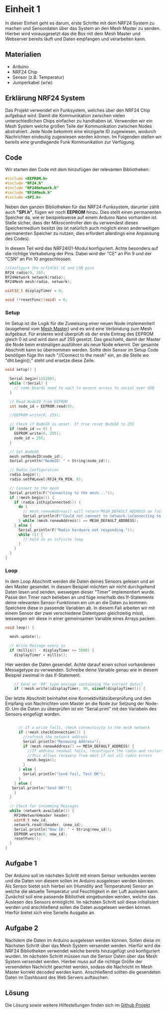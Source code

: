 # Einheit 1

In dieser Einheit geht es darum, erste Schritte mit dem NRF24 System zu machen und Sensordaten über das System an den Mesh Master zu senden. Hierbei wird vorausgesetzt das die Box mit dem Mesh Master und Webserver bereits läuft und Daten empfangen und verarbeiten kann.

## Materialien
- Arduino
- NRF24 Chip
- Sensor (z.B. Temperatur)
- Jumperkabel (w/w)

## Erklärung NRF24 System
Das Projekt verwendet ein Funksystem, welches über den NRF24 Chip aufgebaut wird. Damit die Kommunikation zwischen vielen unterschiedlichen Chips einfacher zu handhaben ist. Verwenden wir ein Mesh System welche großen Teile der Kommunikation zwischen Nodes abstrahiert. Jede Node bekommt eine einzigarte ID zugewiesen, wodurch Nachrichten eindeutig zugewiesen werden können. Im Folgenden stellen wir bereits eine grundlegende Funk Kommunikation zur Verfügung.

## Code
Wir starten den Code mit dem hinzufügen der relevanten Bibliotheken:
```ino
#include <EEPROM.h>
#include "RF24.h"
#include "RF24Network.h"
#include "RF24Mesh.h"
#include <SPI.h>
```

Neben den ganzen Bibliotheken für das NRF24-Funksystem, darunter zählt auch **"SPI.h"**, fügen wir noch **EEPROM** hinzu. Dies stellt einen permanenten Speicher da, wie er beispielsweise auf einem Arduino Nano vorhanden ist. Stelle sicher, dass der Mikrocontroller den du verwendest dieses Speichermedium besitzt (es ist natürlich auch möglich einen anderweitigen permanenten Speicher zu nutzen, dies erfordert allerdings eine Anpassung des Codes).

In diesem Teil wird das NRF24l01-Modul konfiguriert. Achte besonders auf die richtige Verkabelung der Pins. Dabei wird der "CE" an Pin 9 und der "CSN" an Pin 10 angeschlossen. 
```ino
//Configure the nrf24l01 CE and CSN pins
RF24 radio(9, 10);
RF24Network network(radio);
RF24Mesh mesh(radio, network);

uint32_t displayTimer = 0;

void (*resetFunc)(void) = 0;
```
### Setup
Im Setup ist die Logik für die Zuweisung einer neuen Node implementiert (ausgehend vom [Mesh Master](https://github.com/my-mesh/mesh#readme)) und es wird eine Verbindung zum Mesh aufgebaut. Für ersteres wird überprüft ob der erste Eintrag des EEPROM gleich 0 ist und wird dann auf 255 gesetzt. Das geschieht, damit der Master die Node beim erstmaligen ausführen als neue Node erkennt. Der gesamte Abschnitt kann so übernommen werden. Sollte dein Sensor im Setup Code benötigen füge Ihn nach "//Connect to the mesh" ein, an die Stelle wo "dht.begin();" steht und ersetze diese Zeile.
```ino
void setup() {

  Serial.begin(115200);
  while (!Serial) {
    // some boards need to wait to ensure access to serial over USB
  }

  // Read NodeID from EEPROM
  int node_id = EEPROM.read(0);

  //EEPROM.write(0, 255);

  // Check if NodeID is unset. If true reset NodeID to 255
  if (node_id == 0) {
    EEPROM.write(0, 255);
    node_id = 255;
  }

  // Set NodeID
  mesh.setNodeID(node_id);
  Serial.println("NodeID: " + String(node_id));

  // Radio Configuration
  radio.begin();
  radio.setPALevel(RF24_PA_MIN, 0);

  // Connect to the mesh
  Serial.println(F("Connecting to the mesh..."));
  if (!mesh.begin()) {
    if (radio.isChipConnected()) {
      do {
        // mesh.renewAddress() will return MESH_DEFAULT_ADDRESS on failure to connect
        Serial.println(F("Could not connect to network.\nConnecting to the mesh..."));
      } while (mesh.renewAddress() == MESH_DEFAULT_ADDRESS);
    } else {
      Serial.println(F("Radio hardware not responding."));
      while (1) {
        // hold in an infinite loop
      }
    }
  }
}
```
### Loop
In dem Loop Abschnitt werden die Daten deines Sensors gelesen und an den Master gesendet. In diesem Beispiel möchten wir nicht durchgehend Daten lesen und senden, weswegen dieser "Timer" implementiert wurde. Passe den Timer nach belieben an und füge innerhalb des If-Statements deine relevanten Sensor-Funktionen ein um an die Daten zu kommen. Speichere diese in passende Variablen ab. In diesem Fall arbeiten wir mit einem Sensor der zwei verschiedene Datentypen gleichzeitig misst, weswegen wir diese in einer gemeinsamen Variable eines Arrays packen.
```ino
void loop() {

  mesh.update();

  // Write Message every 1s
  if (millis() - displayTimer >= 5000) {
    displayTimer = millis();
```

Hier werden die Daten gesendet. Achte darauf einen schon vorhandenen Messagetype zu verwenden. Schreibe deine Variable genau wie in diesem Beispiel zweimal in das If-Statement.
```ino
    // Send an '90' type message containing the current data()
    if (!mesh.write(&displayTimer, 90, sizeof(displayTimer))) {
```
    
Der letzte Abschnitt beinhaltet eine Konnektivitätsüberprüfung und den Empfang von Nachrichten vom Master an die Node zur Setzung der Node-ID.
Um die Daten zu überprüfen ist ein "Serial.print" mit den Variabeln des Sensors eingefügt worden.
```ino

      // If a write fails, check connectivity to the mesh network
      if (!mesh.checkConnection()) {
        //refresh the network address
        Serial.println("Renewing Address");
        if (mesh.renewAddress() == MESH_DEFAULT_ADDRESS) {
          //If address renewal fails, reconfigure the radio and restart the mesh
          //This allows recovery from most if not all radio errors
          mesh.begin();
        }
      } else {
        Serial.println("Send fail, Test OK");
      }
    } else {
   Serial.println("Send OK!");
    }
  }

  // Check for incomming Messages
  while (network.available()) {
    RF24NetworkHeader header;
    uint8_t new_id;
    network.read(&header, &new_id);
    Serial.println("New ID: " + String(new_id));
    EEPROM.write(0, new_id);
    resetFunc();
  }
}
```

## Aufgabe 1
Der Arduino soll im nächsten Schritt mit einem Sensor verbunden werden und die Daten von diesem sollen im Arduino ausgelesen werden können. Als Sensor bietet sich hierbei ein (Humidity and Temperature) Sensor an welche die aktuelle Temperatur und Feuchtigkeit in der Luft auslesen kann. Zunächst soll eine passende Bibliothek eingebunden werden, welche das Auslesen des Sensors ermöglicht. Im nächsten Schritt soll diese initialisiert werden und anschließend sollen die Daten ausgelesen werden können. Hierfür bietet sich eine Serielle Ausgabe an.

## Aufgabe 2
Nachdem die Daten im Arduino ausgelesen werden können. Sollen diese im Nächsten Schritt über das Mesh System versendet werden. Hierfür wird die NRF24 Bibliotheken verwendet welche bereits hinzugefügt und konfiguriert wurden. Im nächsten Schritt müssen nun die Sensor Daten über das Mesh System versendet werden. Hierbei muss auf die richtige Größe der versendeten Nachricht geachtet werden, sodass die Nachricht im Mesh Master korrekt decoded werden kann. Anschließend sollten die gesendeten Daten im Dashboard des Web Servers auftauchen.

## Lösung
Die Lösung sowie weitere Hilfestellungen finden sich im [Github Projekt](https://github.com/my-mesh)
